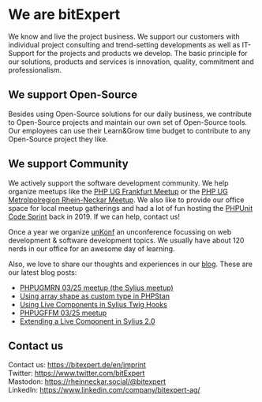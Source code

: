 # We are bitExpert

We know and live the project business. We support our customers with individual project consulting and trend-setting developments as well as IT-Support for the projects and products we develop. The basic principle for our solutions, products and services is innovation, quality, commitment and professionalism.

## We support Open-Source

Besides using Open-Source solutions for our daily business, we contribute to Open-Source projects and maintain our own set of Open-Source tools. Our employees can use their Learn&Grow time budget to contribute to any Open-Source project they like.

## We support Community

We actively support the software development community. We help organize meetups like the [PHP UG Frankfurt Meetup](https://www.phpugffm.de) or the [PHP UG Metrolpolregion Rhein-Neckar Meetup](http://www.phpugmrn.de). We also like to provide our office space for local meetup gatherings and had a lot of fun hosting the [PHPUnit Code Sprint](https://phpunit.de/code-sprints/september-2019.html) back in 2019. If we can help, contact us!

Once a year we organize [unKonf](https://www.unKonf.de) an unconference focussing on web development & software development topics. We usually have about 120 nerds in our office for an awesome day of learning.

Also, we love to share our thoughts and experiences in our [blog](https://blog.bitExpert.de). These are our latest blog posts:
<!--- blog_start --->
 - [PHPUGMRN 03/25 meetup (the Sylius meetup)](https://blog.bitexpert.de/blog/phpugmrn_june_2025)
 - [Using array shape as custom type in PHPStan](https://blog.bitexpert.de/blog/phpstan_array_shape_as_custom_type.md)
 - [Using Live Components in Sylius Twig Hooks](https://blog.bitexpert.de/blog/sylius_twig_hooks_and_live_components)
 - [PHPUGFFM 03/25 meetup](https://blog.bitexpert.de/blog/phpugffm_meetup_june_2025)
 - [Extending a Live Component in Sylius 2.0](https://blog.bitexpert.de/blog/extend_sylius_live_component)
<!--- blog_end --->

## Contact us

Contact us: https://bitexpert.de/en/imprint   
Twitter: https://www.twitter.com/bitExpert    
Mastodon: https://rheinneckar.social/@bitexpert    
LinkedIn: https://www.linkedin.com/company/bitexpert-ag/    
